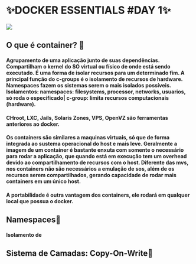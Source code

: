 # ✨DOCKER ESSENTIALS #DAY 1✨

![](https://media3.giphy.com/media/LiK9YTBGabS9JN6VcY/giphy.gif?cid=ecf05e47u51uti6rnoomqazbrowoerxbcdmm60guvnjlmvgi&ep=v1_gifs_search&rid=giphy.gif&ct=g)



## O que é container? 🧐

#### Agrupamento de uma aplicação junto de suas dependências. Compartilham o kernel do SO virtual ou físico de onde está sendo executado. É uma forma de isolar recursos para um determinado fim. A principal função do c-groups é o isolamento de recursos de hardware. Namespaces fazem os sistemas serem o mais isolados possíveis. Isolamentos: namespaces: filesystems, processor, networks, usuarios, só roda  o especificado| c-group: limita recursos computacionais (hardware).

#### CHroot, LXC, Jails, Solaris Zones, VPS, OpenVZ são ferramentas anteriores ao docker. 

#### Os containers são similares a maquinas virtuais, só que de forma integrada ao sustema operacional do host e mais leve. Geralmente a imagem de um container é bastante enxuta com somente o necessário para rodar a aplicação, que quando está em execução tem um overhead devido ao compartilhamento de recursos com o host. Diferente das mvs, nos containers não são necessários a emulação de sos, além de os recursos serem compartilhados, gerando capacidade de rodar mais containers em um único host. 

#### A portabilidade é outra vantagem dos containers, ele rodará em qualquer local que possua o docker. 

## Namespaces🧐

#### Isolamento de 

## Sistema de Camadas: Copy-On-Write🧐

#### 
